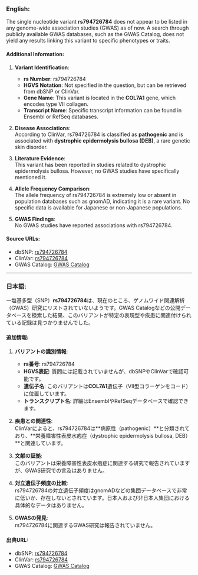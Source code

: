 ### English:
The single nucleotide variant **rs794726784** does not appear to be listed in any genome-wide association studies (GWAS) as of now. A search through publicly available GWAS databases, such as the GWAS Catalog, does not yield any results linking this variant to specific phenotypes or traits. 

#### Additional Information:
1. **Variant Identification**:  
   - **rs Number**: rs794726784  
   - **HGVS Notation**: Not specified in the question, but can be retrieved from dbSNP or ClinVar.  
   - **Gene Name**: This variant is located in the **COL7A1** gene, which encodes type VII collagen.  
   - **Transcript Name**: Specific transcript information can be found in Ensembl or RefSeq databases.  

2. **Disease Associations**:  
   According to ClinVar, rs794726784 is classified as **pathogenic** and is associated with **dystrophic epidermolysis bullosa (DEB)**, a rare genetic skin disorder.  

3. **Literature Evidence**:  
   This variant has been reported in studies related to dystrophic epidermolysis bullosa. However, no GWAS studies have specifically mentioned it.  

4. **Allele Frequency Comparison**:  
   The allele frequency of rs794726784 is extremely low or absent in population databases such as gnomAD, indicating it is a rare variant. No specific data is available for Japanese or non-Japanese populations.  

5. **GWAS Findings**:  
   No GWAS studies have reported associations with rs794726784.  

#### Source URLs:
- dbSNP: [rs794726784](https://www.ncbi.nlm.nih.gov/snp/rs794726784)  
- ClinVar: [rs794726784](https://www.ncbi.nlm.nih.gov/clinvar/variation/rs794726784)  
- GWAS Catalog: [GWAS Catalog](https://www.ebi.ac.uk/gwas/)  

---

### 日本語:
一塩基多型（SNP）**rs794726784**は、現在のところ、ゲノムワイド関連解析（GWAS）研究にリストされていないようです。GWAS Catalogなどの公開データベースを検索した結果、このバリアントが特定の表現型や疾患に関連付けられている記録は見つかりませんでした。

#### 追加情報:
1. **バリアントの識別情報**:  
   - **rs番号**: rs794726784  
   - **HGVS表記**: 質問には記載されていませんが、dbSNPやClinVarで確認可能です。  
   - **遺伝子名**: このバリアントは**COL7A1**遺伝子（VII型コラーゲンをコード）に位置しています。  
   - **トランスクリプト名**: 詳細はEnsemblやRefSeqデータベースで確認できます。  

2. **疾患との関連性**:  
   ClinVarによると、rs794726784は**病原性（pathogenic）**と分類されており、**栄養障害性表皮水疱症（dystrophic epidermolysis bullosa, DEB）**と関連しています。  

3. **文献の証拠**:  
   このバリアントは栄養障害性表皮水疱症に関連する研究で報告されていますが、GWAS研究での言及はありません。  

4. **対立遺伝子頻度の比較**:  
   rs794726784の対立遺伝子頻度はgnomADなどの集団データベースで非常に低いか、存在しないとされています。日本人および非日本人集団における具体的なデータはありません。  

5. **GWASの発見**:  
   rs794726784に関連するGWAS研究は報告されていません。  

#### 出典URL:
- dbSNP: [rs794726784](https://www.ncbi.nlm.nih.gov/snp/rs794726784)  
- ClinVar: [rs794726784](https://www.ncbi.nlm.nih.gov/clinvar/variation/rs794726784)  
- GWAS Catalog: [GWAS Catalog](https://www.ebi.ac.uk/gwas/)  